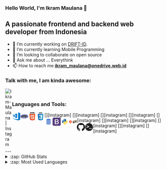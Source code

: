 ### Hello World, I'm Ikram Maulana  👋

## A passionate frontend and backend web developer from Indonesia
- 🔭 I’m currently working on [DRIFT-ID](https://github.com/DRIFT-ID/drift).
- 🌱 I’m currently learning Mobile Programming
- 👯 I’m looking to collaborate on open source
- 💬 Ask me about ... Everythink
- 📫 How to reach me **ikram_maulana@onedrive.web.id**

### Talk with me, I am kinda awesome:
[<img align="left" alt="Ikram-Maulana | Instagram" width="22px" src="https://cdn.jsdelivr.net/npm/simple-icons@3.0.1/icons/instagram.svg" />](https://instagram.com/ikram_maulana)

<br />

### Languages and Tools:

[<img align="left" alt="Visual Studio Code" width="26px" src="https://raw.githubusercontent.com/github/explore/80688e429a7d4ef2fca1e82350fe8e3517d3494d/topics/visual-studio-code/visual-studio-code.png" />][instagram]
[<img align="left" alt="HTML5" width="26px" src="https://raw.githubusercontent.com/github/explore/80688e429a7d4ef2fca1e82350fe8e3517d3494d/topics/php/php.png" />][instagram]
[<img align="left" alt="HTML5" width="26px" src="https://raw.githubusercontent.com/github/explore/80688e429a7d4ef2fca1e82350fe8e3517d3494d/topics/html/html.png" />][instagram]
[<img align="left" alt="CSS3" width="26px" src="https://raw.githubusercontent.com/github/explore/80688e429a7d4ef2fca1e82350fe8e3517d3494d/topics/css/css.png" />][instagram]
[<img align="left" alt="SQL" width="26px" src="https://raw.githubusercontent.com/github/explore/80688e429a7d4ef2fca1e82350fe8e3517d3494d/topics/sql/sql.png" />][instagram]
[<img align="left" alt="SQL" width="26px" src="https://raw.githubusercontent.com/github/explore/80688e429a7d4ef2fca1e82350fe8e3517d3494d/topics/bootstrap/bootstrap.png" />][instagram]
[<img align="left" alt="python" width="26px" src="https://raw.githubusercontent.com/github/explore/80688e429a7d4ef2fca1e82350fe8e3517d3494d/topics/python/python.png" />][instagram]
[<img align="left" alt="Git" width="26px" src="https://raw.githubusercontent.com/github/explore/80688e429a7d4ef2fca1e82350fe8e3517d3494d/topics/git/git.png" />][instagram]
[<img align="left" alt="GitHub" width="26px" src="https://raw.githubusercontent.com/github/explore/78df643247d429f6cc873026c0622819ad797942/topics/github/github.png" />][instagram]
[<img align="left" alt="Terminal" width="26px" src="https://raw.githubusercontent.com/github/explore/80688e429a7d4ef2fca1e82350fe8e3517d3494d/topics/terminal/terminal.png" />][instagram]

<br />
<br />
---

<details>
  <summary>:zap: GitHub Stats</summary>

  <img align="left" alt="Ikram-Maulana GitHub Stats" src="https://github-readme-stats.vercel.app/api?username=Ikram-Maulana&show_icons=true&hide_border=true" />

</details>

<details>
  <summary>:zap: Most Used Languages</summary>

<img align="left" alt="Ikram Maulana GitHub Top Languages" src="https://github-readme-stats.vercel.app/api/top-langs/?username=ikram-maulana" />

</details>
